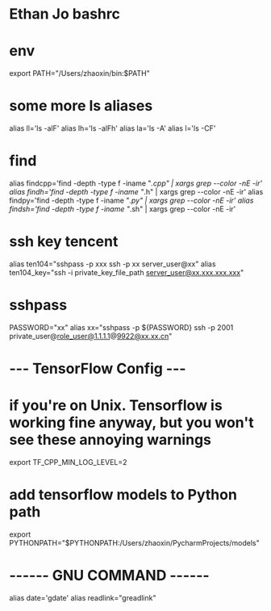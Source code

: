 # Ethan Jo bashrc

# env
export PATH="/Users/zhaoxin/bin:$PATH"

# some more ls aliases
alias ll='ls -alF'
alias lh='ls -alFh'
alias la='ls -A'
alias l='ls -CF'

# find
alias findcpp='find  -depth -type f -iname "*.cpp" | xargs grep --color -nE -ir'
alias findh='find  -depth -type f -iname "*.h" | xargs grep --color -nE -ir'
alias findpy='find  -depth -type f -iname "*.py" | xargs grep --color -nE -ir'
alias findsh='find  -depth -type f -iname "*.sh" | xargs grep --color -nE -ir'

# ssh key tencent
alias ten104="sshpass -p xxx ssh -p xx server_user@xx"
alias ten104_key="ssh -i private_key_file_path server_user@xx.xxx.xxx.xxx"

# sshpass
PASSWORD="xx"
alias xx="sshpass -p ${PASSWORD} ssh -p 2001 private_user@role_user@1.1.1.1@9922@xx.xx.cn"

# --- TensorFlow Config ---
# if you're on Unix. Tensorflow is working fine anyway, but you won't see these annoying warnings
export TF_CPP_MIN_LOG_LEVEL=2

#  add tensorflow models to Python path
export PYTHONPATH="$PYTHONPATH:/Users/zhaoxin/PycharmProjects/models"

# ------ GNU COMMAND ------
alias date='gdate'
alias readlink="greadlink"
